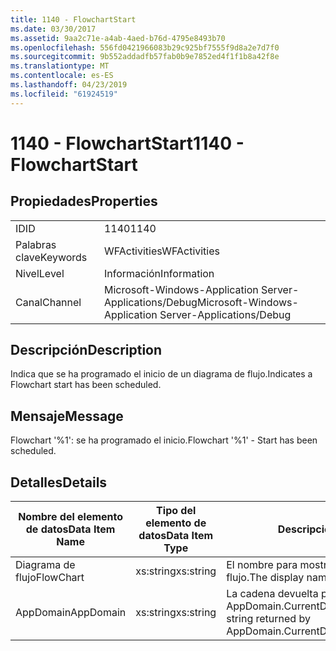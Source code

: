 ```yaml
---
title: 1140 - FlowchartStart
ms.date: 03/30/2017
ms.assetid: 9aa2c71e-a4ab-4aed-b76d-4795e8493b70
ms.openlocfilehash: 556fd0421966083b29c925bf7555f9d8a2e7d7f0
ms.sourcegitcommit: 9b552addadfb57fab0b9e7852ed4f1f1b8a42f8e
ms.translationtype: MT
ms.contentlocale: es-ES
ms.lasthandoff: 04/23/2019
ms.locfileid: "61924519"
---
```

# <a name="1140---flowchartstart"></a><span data-ttu-id="14f73-102">1140 - FlowchartStart</span><span class="sxs-lookup"><span data-stu-id="14f73-102">1140 - FlowchartStart</span></span>
## <a name="properties"></a><span data-ttu-id="14f73-103">Propiedades</span><span class="sxs-lookup"><span data-stu-id="14f73-103">Properties</span></span>  
  
|||  
|-|-|  
|<span data-ttu-id="14f73-104">ID</span><span class="sxs-lookup"><span data-stu-id="14f73-104">ID</span></span>|<span data-ttu-id="14f73-105">1140</span><span class="sxs-lookup"><span data-stu-id="14f73-105">1140</span></span>|  
|<span data-ttu-id="14f73-106">Palabras clave</span><span class="sxs-lookup"><span data-stu-id="14f73-106">Keywords</span></span>|<span data-ttu-id="14f73-107">WFActivities</span><span class="sxs-lookup"><span data-stu-id="14f73-107">WFActivities</span></span>|  
|<span data-ttu-id="14f73-108">Nivel</span><span class="sxs-lookup"><span data-stu-id="14f73-108">Level</span></span>|<span data-ttu-id="14f73-109">Información</span><span class="sxs-lookup"><span data-stu-id="14f73-109">Information</span></span>|  
|<span data-ttu-id="14f73-110">Canal</span><span class="sxs-lookup"><span data-stu-id="14f73-110">Channel</span></span>|<span data-ttu-id="14f73-111">Microsoft-Windows-Application Server-Applications/Debug</span><span class="sxs-lookup"><span data-stu-id="14f73-111">Microsoft-Windows-Application Server-Applications/Debug</span></span>|  
  
## <a name="description"></a><span data-ttu-id="14f73-112">Descripción</span><span class="sxs-lookup"><span data-stu-id="14f73-112">Description</span></span>  
 <span data-ttu-id="14f73-113">Indica que se ha programado el inicio de un diagrama de flujo.</span><span class="sxs-lookup"><span data-stu-id="14f73-113">Indicates a Flowchart start has been scheduled.</span></span>  
  
## <a name="message"></a><span data-ttu-id="14f73-114">Mensaje</span><span class="sxs-lookup"><span data-stu-id="14f73-114">Message</span></span>  
 <span data-ttu-id="14f73-115">Flowchart '%1': se ha programado el inicio.</span><span class="sxs-lookup"><span data-stu-id="14f73-115">Flowchart '%1' - Start has been scheduled.</span></span>  
  
## <a name="details"></a><span data-ttu-id="14f73-116">Detalles</span><span class="sxs-lookup"><span data-stu-id="14f73-116">Details</span></span>  
  
|<span data-ttu-id="14f73-117">Nombre del elemento de datos</span><span class="sxs-lookup"><span data-stu-id="14f73-117">Data Item Name</span></span>|<span data-ttu-id="14f73-118">Tipo del elemento de datos</span><span class="sxs-lookup"><span data-stu-id="14f73-118">Data Item Type</span></span>|<span data-ttu-id="14f73-119">Descripción</span><span class="sxs-lookup"><span data-stu-id="14f73-119">Description</span></span>|  
|--------------------|--------------------|-----------------|  
|<span data-ttu-id="14f73-120">Diagrama de flujo</span><span class="sxs-lookup"><span data-stu-id="14f73-120">FlowChart</span></span>|<span data-ttu-id="14f73-121">xs:string</span><span class="sxs-lookup"><span data-stu-id="14f73-121">xs:string</span></span>|<span data-ttu-id="14f73-122">El nombre para mostrar del diagrama de flujo.</span><span class="sxs-lookup"><span data-stu-id="14f73-122">The display name of the FlowChart.</span></span>|  
|<span data-ttu-id="14f73-123">AppDomain</span><span class="sxs-lookup"><span data-stu-id="14f73-123">AppDomain</span></span>|<span data-ttu-id="14f73-124">xs:string</span><span class="sxs-lookup"><span data-stu-id="14f73-124">xs:string</span></span>|<span data-ttu-id="14f73-125">La cadena devuelta por AppDomain.CurrentDomain.FriendlyName.</span><span class="sxs-lookup"><span data-stu-id="14f73-125">The string returned by AppDomain.CurrentDomain.FriendlyName.</span></span>|
